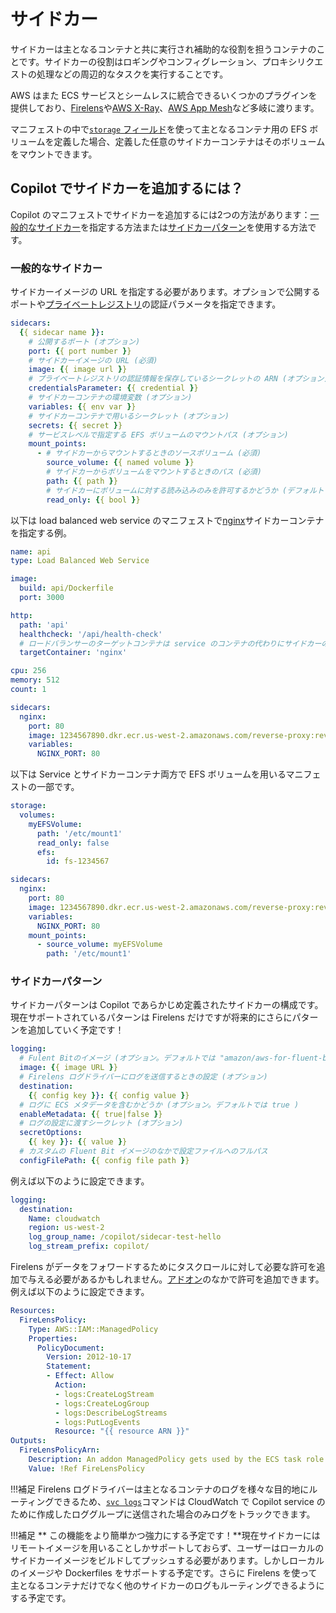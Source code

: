 # サイドカー
サイドカーは主となるコンテナと共に実行され補助的な役割を担うコンテナのことです。サイドカーの役割はロギングやコンフィグレーション、プロキシリクエストの処理などの周辺的なタスクを実行することです。

AWS はまた ECS サービスとシームレスに統合できるいくつかのプラグインを提供しており、[Firelens](https://docs.aws.amazon.com/AmazonECS/latest/developerguide/using_firelens.html)や[AWS X-Ray](https://aws.amazon.com/xray/)、[AWS App Mesh](https://aws.amazon.com/app-mesh/)など多岐に渡ります。

マニフェストの中で[`storage` フィールド](../developing/storage.md)を使って主となるコンテナ用の EFS ボリュームを定義した場合、定義した任意のサイドカーコンテナはそのボリュームをマウントできます。

## Copilot でサイドカーを追加するには？
Copilot のマニフェストでサイドカーを追加するには2つの方法があります：[一般的なサイドカー](#general-sidecars)を指定する方法または[サイドカーパターン](#sidecar-patterns)を使用する方法です。

### 一般的なサイドカー
サイドカーイメージの URL を指定する必要があります。オプションで公開するポートや[プライベートレジストリ](https://docs.aws.amazon.com/AmazonECS/latest/developerguide/private-auth.html)の認証パラメータを指定できます。

``` yaml
sidecars:
  {{ sidecar name }}:
    # 公開するポート (オプション)
    port: {{ port number }}
    # サイドカーイメージの URL (必須)
    image: {{ image url }}
    # プライベートレジストリの認証情報を保存しているシークレットの ARN (オプション)
    credentialsParameter: {{ credential }}
    # サイドカーコンテナの環境変数 (オプション)
    variables: {{ env var }}
    # サイドカーコンテナで用いるシークレット (オプション)
    secrets: {{ secret }}
    # サービスレベルで指定する EFS ボリュームのマウントパス (オプション)
    mount_points:
      - # サイドカーからマウントするときのソースボリューム (必須)
        source_volume: {{ named volume }}
        # サイドカーからボリュームをマウントするときのパス (必須)
        path: {{ path }}
        # サイドカーにボリュームに対する読み込みのみを許可するかどうか (デフォルトでは true)
        read_only: {{ bool }}
```

以下は load balanced web service のマニフェストで[nginx](https://www.nginx.com/)サイドカーコンテナを指定する例。

``` yaml
name: api
type: Load Balanced Web Service

image:
  build: api/Dockerfile
  port: 3000

http:
  path: 'api'
  healthcheck: '/api/health-check'
  # ロードバランサーのターゲットコンテナは service のコンテナの代わりにサイドカーの'nginx'を指定しています。
  targetContainer: 'nginx'

cpu: 256
memory: 512
count: 1

sidecars:
  nginx:
    port: 80
    image: 1234567890.dkr.ecr.us-west-2.amazonaws.com/reverse-proxy:revision_1
    variables:
      NGINX_PORT: 80
```

以下は Service とサイドカーコンテナ両方で EFS ボリュームを用いるマニフェストの一部です。

```yaml
storage:
  volumes:
    myEFSVolume:
      path: '/etc/mount1'
      read_only: false
      efs:
        id: fs-1234567

sidecars:
  nginx:
    port: 80
    image: 1234567890.dkr.ecr.us-west-2.amazonaws.com/reverse-proxy:revision_1
    variables:
      NGINX_PORT: 80
    mount_points:
      - source_volume: myEFSVolume
        path: '/etc/mount1'
```

### サイドカーパターン
サイドカーパターンは Copilot であらかじめ定義されたサイドカーの構成です。現在サポートされているパターンは Firelens だけですが将来的にさらにパターンを追加していく予定です！

``` yaml
logging:
  # Fulent Bitのイメージ (オプション。デフォルトでは "amazon/aws-for-fluent-bit:latest" を使用)
  image: {{ image URL }}
  # Firelens ログドライバーにログを送信するときの設定 (オプション)
  destination:
    {{ config key }}: {{ config value }}
  # ログに ECS メタデータを含むかどうか (オプション。デフォルトでは true )
  enableMetadata: {{ true|false }}
  # ログの設定に渡すシークレット (オプション)
  secretOptions:
    {{ key }}: {{ value }}
  # カスタムの Fluent Bit イメージのなかで設定ファイルへのフルパス
  configFilePath: {{ config file path }}
```
例えば以下のように設定できます。

``` yaml
logging:
  destination:
    Name: cloudwatch
    region: us-west-2
    log_group_name: /copilot/sidecar-test-hello
    log_stream_prefix: copilot/
```

Firelens がデータをフォワードするためにタスクロールに対して必要な許可を追加で与える必要があるかもしれません。[アドオン](../developing/additional-aws-resources.md)のなかで許可を追加できます。例えば以下のように設定できます。

``` yaml
Resources:
  FireLensPolicy:
    Type: AWS::IAM::ManagedPolicy
    Properties:
      PolicyDocument:
        Version: 2012-10-17
        Statement:
        - Effect: Allow
          Action:
          - logs:CreateLogStream
          - logs:CreateLogGroup
          - logs:DescribeLogStreams
          - logs:PutLogEvents
          Resource: "{{ resource ARN }}"
Outputs:
  FireLensPolicyArn:
    Description: An addon ManagedPolicy gets used by the ECS task role
    Value: !Ref FireLensPolicy
```

!!!補足
    Firelens ログドライバーは主となるコンテナのログを様々な目的地にルーティングできるため、[`svc logs`](../commands/svc-logs.md)コマンドは CloudWatch で Copilot service のために作成したロググループに送信された場合のみログをトラックできます。

!!!補足
    ** この機能をより簡単かつ強力にする予定です！**現在サイドカーにはリモートイメージを用いることしかサポートしておらず、ユーザーはローカルのサイドカーイメージをビルドしてプッシュする必要があります。しかしローカルのイメージや Dockerfiles をサポートする予定です。さらに Firelens を使って主となるコンテナだけでなく他のサイドカーのログもルーティングできるようにする予定です。 